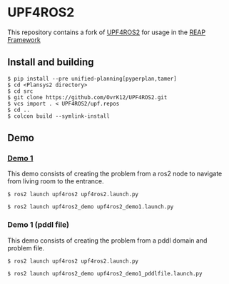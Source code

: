 # UPF4ROS2

This repository contains a fork of [UPF4ROS2](https://github.com/PlanSys2/UPF4ROS2) for usage in the [REAP Framework](https://github.com/OvrK12/REAP-Framework)

## Install and building

```
$ pip install --pre unified-planning[pyperplan,tamer]
$ cd <Plansys2 directory>
$ cd src
$ git clone https://github.com/OvrK12/UPF4ROS2.git
$ vcs import . < UPF4ROS2/upf.repos
$ cd ..
$ colcon build --symlink-install
```

## Demo
### [Demo 1](https://www.youtube.com/watch?v=fObz6H1DnXs)
This demo consists of creating the problem from a ros2 node to navigate from living room to the entrance.

`$ ros2 launch upf4ros2 upf4ros2.launch.py`

`$ ros2 launch upf4ros2_demo upf4ros2_demo1.launch.py`

### Demo 1 (pddl file)
This demo consists of creating the problem from a pddl domain and problem file.

`$ ros2 launch upf4ros2 upf4ros2.launch.py`

`$ ros2 launch upf4ros2_demo upf4ros2_demo1_pddlfile.launch.py`
